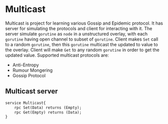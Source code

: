 # Multicast

Multicast is project for learning various Gossip and Epidemic protocol. It has server for simulating the protocols and client for interacting with it. The server simulate `gorutine` as `node` in a unstructured overlay, with each `gorutine` having open channel to subset of `gorutine`. Client makes `Set` call to a random `gorutine`, then this `gorutine` multicast the updated to value to the overlay. Client will make `Get` to any random `gorutine` in order to get the updated value. Supported multicast protocols are:

- Anti-Entropy
- Rumour Mongering
- Gossip Protocol

## Multicast server

```proto
service Multicast{
    rpc Set(Data) returns (Empty);
    rpc Get(Empty) returns (Data);
}
```
